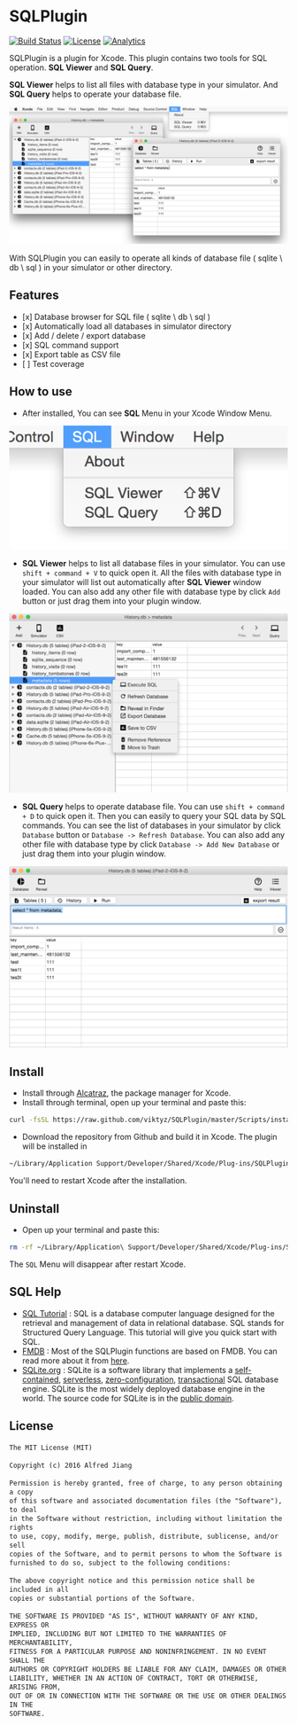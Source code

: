 # SQLPlugin

[![Build Status](https://travis-ci.org/viktyz/SQLPlugin.svg?branch=master)](https://travis-ci.org/viktyz/SQLPlugin)
[![License](http://img.shields.io/badge/license-MIT-blue.svg)](http://opensource.org/licenses/MIT)
[![Analytics](https://ga-beacon.appspot.com/UA-76943272-1/sqlplugin/readme)](https://github.com/igrigorik/ga-beacon)

SQLPlugin is a plugin for Xcode. This plugin contains two tools for SQL operation. **SQL Viewer** and **SQL Query**.

**SQL Viewer** helps to list all files with database type in your simulator. And **SQL Query** helps to operate your database file.

![Screenshots1](Screenshots/Screenshots1.png)

With SQLPlugin you can easily to operate all kinds of database file ( sqlite \ db \ sql ) in your simulator or other directory.

## Features

<ul>
<li>[x] Database browser for SQL file ( sqlite \ db \ sql )</li>
<li>[x] Automatically load all databases in simulator directory</li>
<li>[x] Add / delete / export database</li>
<li>[x] SQL command support</li>
<li>[x] Export table as CSV file</li>
<li>[ ] Test coverage</li>
</ul>

## How to use

* After installed, You can see **SQL** Menu in your Xcode Window Menu.

![Screenshots0](Screenshots/Screenshots0.png)

* **SQL Viewer** helps to list all database files in your simulator. You can use `shift + command + V` to quick open it. All the files with database type in your simulator will list out automatically after **SQL Viewer** window loaded. You can also add any other file with database type by click `Add` button or just drag them into your plugin window.

![Screenshots2](Screenshots/Screenshots2.png)

* **SQL Query** helps to operate database file. You can use `shift + command + D` to quick open it. Then you can easily to query your SQL data by SQL commands. You can see the list of databases in your simulator by click `Database` button or `Database -> Refresh Database`. You can also add any other file with database type by click `Database -> Add New Database` or just drag them into your plugin window.

![Screenshots3](Screenshots/Screenshots3.png)

## Install

* Install through [Alcatraz](http://alcatraz.io/), the package manager for Xcode.
* Install through terminal, open up your terminal and paste this:
```bash
curl -fsSL https://raw.github.com/viktyz/SQLPlugin/master/Scripts/install.sh | sh
```
* Download the repository from Github and build it in Xcode. The plugin will be installed in 
```bash
~/Library/Application Support/Developer/Shared/Xcode/Plug-ins/SQLPlugin.xcplugin
```

You'll need to restart Xcode after the installation.

## Uninstall

* Open up your terminal and paste this:
```bash
rm -rf ~/Library/Application\ Support/Developer/Shared/Xcode/Plug-ins/SQLPlugin.xcplugin
```

The `SQL` Menu will disappear after restart Xcode.

## SQL Help

* [SQL Tutorial](http://www.tutorialspoint.com/sql/sql-select-query.htm) : SQL is a database computer language designed for the retrieval and management of data in relational database. SQL stands for Structured Query Language. This tutorial will give you quick start with SQL.
* [FMDB](https://github.com/ccgus/fmdb) : Most of the SQLPlugin functions are based on FMDB. You can read more about it from [here](http://ccgus.github.io/fmdb/).
* [SQLite.org](http://sqlite.org/) : SQLite is a software library that implements a [self-contained](http://sqlite.org/selfcontained.html), [serverless](http://sqlite.org/serverless.html), [zero-configuration](http://sqlite.org/zeroconf.html), [transactional](http://sqlite.org/transactional.html) SQL database engine. SQLite is the most widely deployed database engine in the world. The source code for SQLite is in the [public domain](http://sqlite.org/copyright.html).

## License
```
The MIT License (MIT)

Copyright (c) 2016 Alfred Jiang

Permission is hereby granted, free of charge, to any person obtaining a copy
of this software and associated documentation files (the "Software"), to deal
in the Software without restriction, including without limitation the rights
to use, copy, modify, merge, publish, distribute, sublicense, and/or sell
copies of the Software, and to permit persons to whom the Software is
furnished to do so, subject to the following conditions:

The above copyright notice and this permission notice shall be included in all
copies or substantial portions of the Software.

THE SOFTWARE IS PROVIDED "AS IS", WITHOUT WARRANTY OF ANY KIND, EXPRESS OR
IMPLIED, INCLUDING BUT NOT LIMITED TO THE WARRANTIES OF MERCHANTABILITY,
FITNESS FOR A PARTICULAR PURPOSE AND NONINFRINGEMENT. IN NO EVENT SHALL THE
AUTHORS OR COPYRIGHT HOLDERS BE LIABLE FOR ANY CLAIM, DAMAGES OR OTHER
LIABILITY, WHETHER IN AN ACTION OF CONTRACT, TORT OR OTHERWISE, ARISING FROM,
OUT OF OR IN CONNECTION WITH THE SOFTWARE OR THE USE OR OTHER DEALINGS IN THE
SOFTWARE.
```
